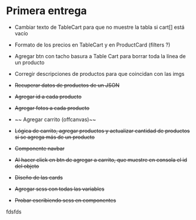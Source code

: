 # Primera entrega

- Cambiar texto de TableCart para que no muestre la tabla si cart[] está vacío
- Formato de los precios en TableCart y en ProductCard (filters ?)
- Agregar btn con tacho basura a Table Cart para borrar toda la línea de un producto
- Corregir descripciones de productos para que coincidan con las imgs

- ~~Recuperar datos de productos de un JSON~~
- ~~Agregar id a cada producto~~
- ~~Agregar fotos a cada producto~~
- ~~ Agregar carrito (offcanvas)~~
- ~~Lógica de carrito, agregar productos y actualizar cantidad de productos si se agrega más de un producto~~
- ~~Componente navbar~~
- ~~Al hacer click en btn de agregar a carrito, que muestre en consola el id del objeto~~
- ~~Diseño de las cards~~
- ~~Agregar scss con todas las variables~~
- ~~Probar escribiendo scss en componentes~~


fdsfds